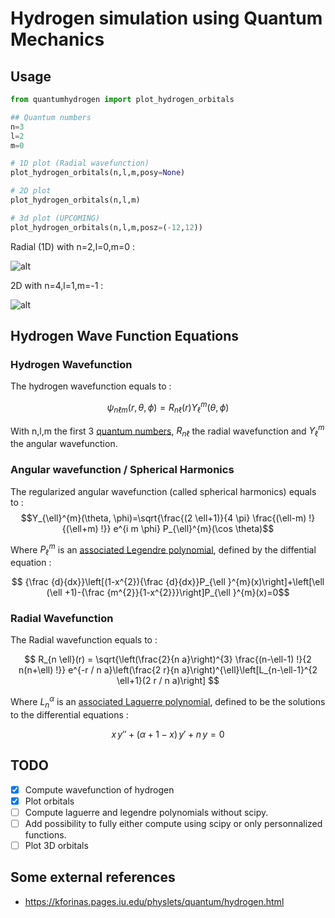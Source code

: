 # Hydrogen simulation using Quantum Mechanics

## Usage 
```python
from quantumhydrogen import plot_hydrogen_orbitals

## Quantum numbers
n=3
l=2
m=0

# 1D plot (Radial wavefunction)
plot_hydrogen_orbitals(n,l,m,posy=None)

# 2D plot
plot_hydrogen_orbitals(n,l,m)

# 3d plot (UPCOMING)
plot_hydrogen_orbitals(n,l,m,posz=(-12,12))
```

Radial (1D) with n=2,l=0,m=0 : 

![alt](./.img/200-1D.png) 

2D with n=4,l=1,m=-1 :

![alt](./.img/41-1-2D.png)

## Hydrogen Wave Function Equations
### Hydrogen Wavefunction

The hydrogen wavefunction equals to : 

$$\psi_{n \ell m}(r, \theta, \phi)=R_{n \ell}(r) Y_{\ell}^{m}(\theta, \phi)$$

With n,l,m the first 3 [quantum numbers](https://en.wikipedia.org/wiki/Quantum_number), $R_{n \ell}$ the radial wavefunction and $Y_{\ell}^{m}$ the angular wavefunction.

### Angular wavefunction / Spherical Harmonics
The regularized angular wavefunction (called spherical harmonics) equals to : 
$$Y_{\ell}^{m}(\theta, \phi)=\sqrt{\frac{(2 \ell+1)}{4 \pi} \frac{(\ell-m) !}{(\ell+m) !}} e^{i m \phi} P_{\ell}^{m}(\cos \theta)$$

Where $P_{\ell}^{m}$ is an [associated Legendre polynomial](https://en.wikipedia.org/wiki/Associated_Legendre_polynomials), defined by the diffential equation :

$$ {\frac {d}{dx}}\left[(1-x^{2}){\frac {d}{dx}}P_{\ell }^{m}(x)\right]+\left[\ell (\ell +1)-{\frac {m^{2}}{1-x^{2}}}\right]P_{\ell }^{m}(x)=0$$

### Radial Wavefunction

The Radial wavefunction equals to :

$$  R_{n \ell}(r) = \sqrt{\left(\frac{2}{n a}\right)^{3} \frac{(n-\ell-1) !}{2 n(n+\ell) !}} e^{-r / n a}\left(\frac{2 r}{n a}\right)^{\ell}\left[L_{n-\ell-1}^{2 \ell+1}(2 r / n a)\right] $$

Where $L_{n}^{\alpha}$ is an [associated Laguerre polynomial](https://en.wikipedia.org/wiki/Laguerre_polynomials), defined to be the solutions to the differential equations :

$$ x\,y'' + (\alpha +1 - x)\,y' + n\,y = 0 $$


## TODO
- [x] Compute wavefunction of hydrogen
- [x] Plot orbitals
- [ ] Compute laguerre and legendre polynomials without scipy.
- [ ] Add possibility to fully either compute using scipy or only personnalized functions.
- [ ] Plot 3D orbitals
  
## Some external references

- <https://kforinas.pages.iu.edu/physlets/quantum/hydrogen.html>

